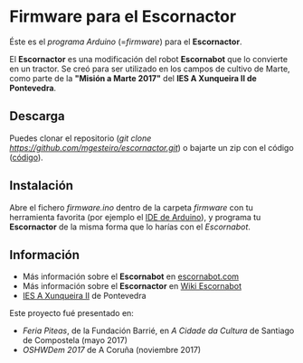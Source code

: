 
# Firmware para el Escornactor

Éste es el *programa Arduino* (=*firmware*) para el **Escornactor**.

El **Escornactor** es una modificación del robot **Escornabot** que lo
convierte en un tractor. Se creó para ser utilizado en los campos de
cultivo de Marte, como parte de la **"Misión a Marte 2017"** del
**IES A Xunqueira II de Pontevedra**.

## Descarga

Puedes clonar el repositorio (*git clone https://github.com/mgesteiro/escornactor.git*) o bajarte un zip con el código ([código](https://github.com/mgesteiro/escornactor/archive/stable.zip)).


## Instalación

Abre el fichero *firmware.ino* dentro de la carpeta *firmware* con tu herramienta favorita (por ejemplo el [IDE de Arduino](https://www.arduino.cc/en/Main/Software)), y programa tu **Escornactor** de la misma forma que lo harías con el *Escornabot*.


## Información

* Más información sobre el **Escornabot** en [escornabot.com](http://escornabot.com)
* Más información sobre el **Escornactor** en [Wiki Escornabot](http://escornabot.org/wiki/index.php/Escornactor)
* [IES A Xunqueira II](http://www.edu.xunta.gal/centros/iesxunqueira2/) de Pontevedra


Este proyecto fué presentado en:
* *Feria Piteas*, de la Fundación Barrié, en *A Cidade da Cultura* de Santiago de Compostela (mayo 2017)
* *OSHWDem 2017* de A Coruña (noviembre 2017)